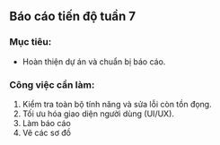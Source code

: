## Báo cáo tiến độ tuần 7

### Mục tiêu:
- Hoàn thiện dự án và chuẩn bị báo cáo.

### Công việc cần làm:
1. Kiểm tra toàn bộ tính năng và sửa lỗi còn tồn đọng.
2. Tối ưu hóa giao diện người dùng (UI/UX).
3. Làm báo cáo
4. Vẽ các sơ đồ